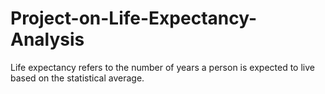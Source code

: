# Project-on-Life-Expectancy-Analysis
Life expectancy refers to the number of years a person is expected to live based on the statistical average. 
